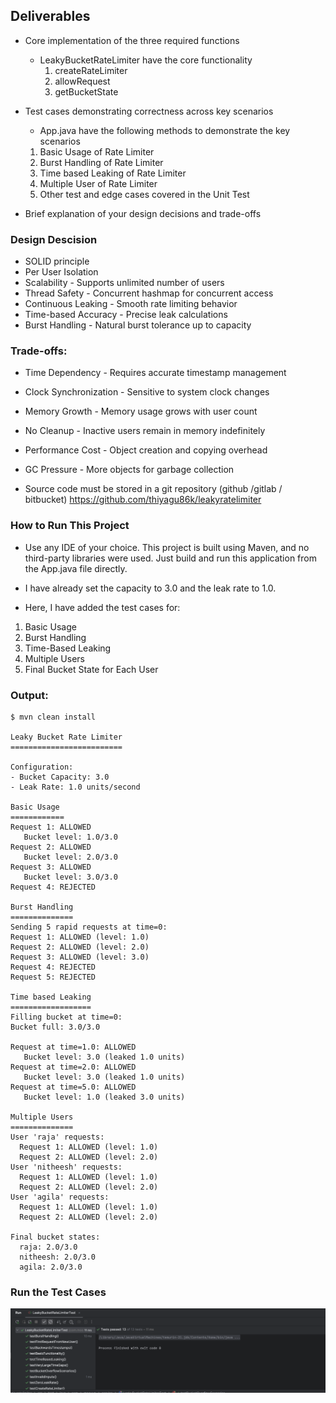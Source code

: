 
## Deliverables
* Core implementation of the three required functions
    * LeakyBucketRateLimiter have the core functionality
        1. createRateLimiter
      2. allowRequest
      3. getBucketState

* Test cases demonstrating correctness across key scenarios
  * App.java have the following methods to demonstrate the key scenarios
  1. Basic Usage of Rate Limiter
  2. Burst Handling of Rate Limiter
  3. Time based Leaking of Rate Limiter
  4. Multiple User of Rate Limiter
  5. Other test and edge cases covered in the Unit Test
  

* Brief explanation of your design decisions and trade-offs
### Design Descision
* SOLID principle
* Per User Isolation
* Scalability - Supports unlimited number of users
* Thread Safety - Concurrent hashmap for concurrent access
* Continuous Leaking - Smooth rate limiting behavior
* Time-based Accuracy - Precise leak calculations 
* Burst Handling - Natural burst tolerance up to capacity

 ### Trade-offs:
* Time Dependency - Requires accurate timestamp management
* Clock Synchronization - Sensitive to system clock changes
* Memory Growth - Memory usage grows with user count
* No Cleanup - Inactive users remain in memory indefinitely
* Performance Cost - Object creation and copying overhead
* GC Pressure - More objects for garbage collection


* Source code must be stored in a git repository (github /gitlab / bitbucket)
  https://github.com/thiyagu86k/leakyratelimiter

### How to Run This Project

* Use any IDE of your choice. This project is built using Maven, and no third-party libraries were used. Just build and run this application from the App.java file directly.

* I have already set the capacity to 3.0 and the leak rate to 1.0.

* Here, I have added the test cases for:

1) Basic Usage
2) Burst Handling
3) Time-Based Leaking
4) Multiple Users
5) Final Bucket State for Each User

### Output:

```shell
$ mvn clean install

Leaky Bucket Rate Limiter
=========================

Configuration:
- Bucket Capacity: 3.0
- Leak Rate: 1.0 units/second

Basic Usage
============
Request 1: ALLOWED
   Bucket level: 1.0/3.0
Request 2: ALLOWED
   Bucket level: 2.0/3.0
Request 3: ALLOWED
   Bucket level: 3.0/3.0
Request 4: REJECTED

Burst Handling
==============
Sending 5 rapid requests at time=0:
Request 1: ALLOWED (level: 1.0)
Request 2: ALLOWED (level: 2.0)
Request 3: ALLOWED (level: 3.0)
Request 4: REJECTED
Request 5: REJECTED

Time based Leaking
==================
Filling bucket at time=0:
Bucket full: 3.0/3.0

Request at time=1.0: ALLOWED
   Bucket level: 3.0 (leaked 1.0 units)
Request at time=2.0: ALLOWED
   Bucket level: 3.0 (leaked 1.0 units)
Request at time=5.0: ALLOWED
   Bucket level: 1.0 (leaked 3.0 units)

Multiple Users
==============
User 'raja' requests:
  Request 1: ALLOWED (level: 1.0)
  Request 2: ALLOWED (level: 2.0)
User 'nitheesh' requests:
  Request 1: ALLOWED (level: 1.0)
  Request 2: ALLOWED (level: 2.0)
User 'agila' requests:
  Request 1: ALLOWED (level: 1.0)
  Request 2: ALLOWED (level: 2.0)

Final bucket states:
  raja: 2.0/3.0
  nitheesh: 2.0/3.0
  agila: 2.0/3.0

```

### Run the Test Cases
![img.png](img.png)
